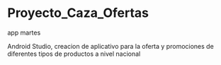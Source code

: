 # Proyecto_Caza_Ofertas
app martes

Android Studio, creacion de aplicativo para la oferta y promociones de diferentes tipos de productos a nivel nacional
